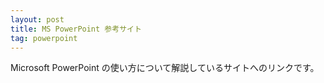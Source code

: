 ```yaml
---
layout: post
title: MS PowerPoint 参考サイト
tag: powerpoint
---
```

Microsoft PowerPoint の使い方について解説しているサイトへのリンクです。

